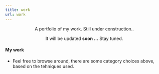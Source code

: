 ```yaml
---
title: work
url: work
---
```


<div align="center">
	<p>
        A portfolio of my work. Still under construction.. 
	</p>
	<p>
		It will be updated <strong>soon ...</strong> Stay tuned.
	</p>
</div>

#### My work
- Feel free to browse around, there are some category choices above, based on the tehniques used.

